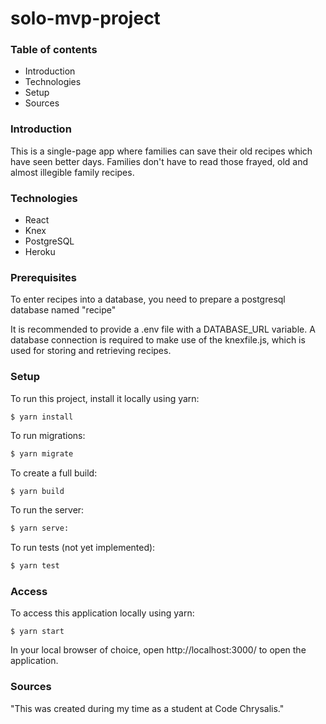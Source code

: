 # solo-mvp-project

### Table of contents

- Introduction
- Technologies
- Setup
- Sources

### Introduction

This is a single-page app where families can save their old recipes which have seen better days.
Families don't have to read those frayed, old and almost illegible family recipes.

### Technologies

- React
- Knex
- PostgreSQL
- Heroku

### Prerequisites

To enter recipes into a database, you need to prepare a postgresql database named "recipe"

It is recommended to provide a .env file with a DATABASE_URL variable. A database connection is required to make use of the knexfile.js, which is used for storing and retrieving recipes.

### Setup

To run this project, install it locally using yarn:

```
$ yarn install
```

To run migrations:

```bash
$ yarn migrate
```

To create a full build:

```bash
$ yarn build
```

To run the server:

```bash
$ yarn serve:
```

To run tests (not yet implemented):

```bash
$ yarn test
```

### Access

To access this application locally using yarn:

```
$ yarn start
```

In your local browser of choice, open http://localhost:3000/ to open the application.


### Sources

"This was created during my time as a student at Code Chrysalis."